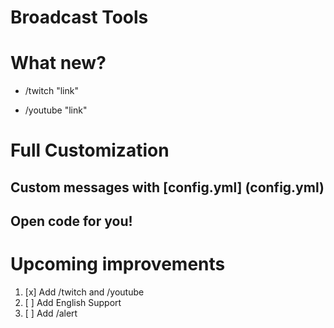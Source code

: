 # Broadcast Tools

# What new?

* /twitch "link"

* /youtube "link"

# Full Customization

## Custom messages with [config.yml] (config.yml)

## Open code for you!

# Upcoming improvements

1. [x] Add /twitch and /youtube
1. [ ] Add English Support
1. [ ] Add /alert
